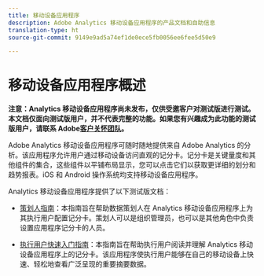```yaml
---
title: 移动设备应用程序
description: Adobe Analytics 移动设备应用程序的产品文档和自助信息
translation-type: ht
source-git-commit: 9149e9ad5a74ef1de0ece5fb0056ee6fee5d50e9

---
```



# 移动设备应用程序概述

**注意：Analytics 移动设备应用程序尚未发布，仅供受邀客户对测试版进行测试。本文档仅面向测试版用户，并不代表完整的功能。如果您有兴趣成为此功能的测试版用户，请联系 Adobe[客户关怀团队](https://helpx.adobe.com/cn/contact/enterprise-support.ec.html)。**

Adobe Analytics 移动设备应用程序可随时随地提供来自 Adobe Analytics 的分析。该应用程序允许用户通过移动设备访问直观的记分卡。记分卡是关键量度和其他组件的集合，这些组件以平铺布局显示，您可以点击它们以获取更详细的划分和趋势报表。iOS 和 Android 操作系统均支持移动设备应用程序。

Analytics 移动设备应用程序提供了以下测试版文档：

* [策划人指南](https://docs.adobe.com/content/help/zh-Hans/analytics/analyze/mobapp/curator.html)：本指南旨在帮助数据策划人在 Analytics 移动设备应用程序上为其执行用户配置记分卡。策划人可以是组织管理员，也可以是其他角色中负责设置应用程序记分卡的人员。

* [执行用户快速入门指南](https://docs.adobe.com/content/help/zh-Hans/analytics/analyze/mobapp/executive.html)：本指南旨在帮助执行用户阅读并理解 Analytics 移动设备应用程序上的记分卡。该应用程序使执行用户能够在自己的移动设备上快速、轻松地查看广泛呈现的重要摘要数据。
